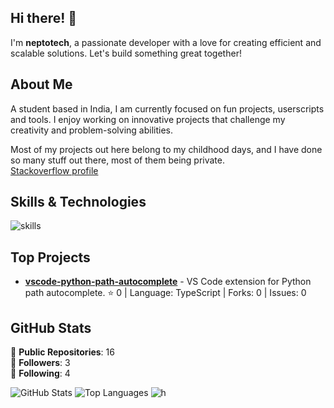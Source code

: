 ## Hi there! 👋

I'm **neptotech**, a passionate developer with a love for creating efficient and scalable solutions. Let's build something great together!

## About Me

A student based in India, I am currently focused on fun projects, userscripts and tools. I enjoy working on innovative projects that challenge my creativity and problem-solving abilities.  

Most of my projects out here belong to my childhood days, and I have done so many stuff out there, most of them being private.  
[Stackoverflow profile](https://stackoverflow.com/users/14862885/redoc?tab=profile)

## Skills & Technologies
![skills](https://skillicons.dev/icons?i=js,py,java,html,css,rust,vscode,pycharm,idea,mysql,bash,powershell,arduino,c,cpp,cs,git,markdown,visualstudio,unity,blender,stackoverflow,tailwind,electron,firebase,gradle,androidstudio,figma,windows,linux&perline=8)

## Top Projects

- [**vscode-python-path-autocomplete**](https://github.com/neptotech/vscode-python-path-autocomplete) - VS Code extension for Python path autocomplete. ⭐ 0 | Language: TypeScript | Forks: 0 | Issues: 0


## GitHub Stats

🌟 **Public Repositories**: 16  
👥 **Followers**: 3  
🔗 **Following**: 4  

![GitHub Stats](https://github-readme-stats.vercel.app/api?username=neptotech&show_icons=true&theme=radical)  ![Top Languages](https://github-readme-stats.vercel.app/api/top-langs/?username=neptotech&layout=compact&theme=radical) 
![h](https://streak-stats.demolab.com?user=neptotech&locale=en&mode=daily&theme=dark&hide_border=false&border_radius=5&order=3)
